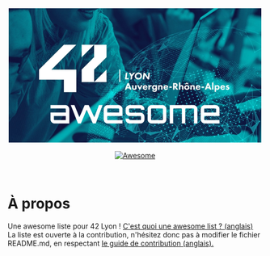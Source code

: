 <div align="center">
	<img width="500" height="266" src="media/tiny42Lawsm.png" alt="Awesome">
	<br>
</div>
<p align="center">
	<a href="https://awesome.re">
		<img src="https://awesome.re/badge-flat2.svg" alt="Awesome">
	</a>
</p>

<br>

# À propos
Une awesome liste pour 42 Lyon ! <a href="https://github.com/sindresorhus/awesome/blob/master/awesome.md">C'est quoi une awesome list ? (anglais)</a><br>
La liste est ouverte à la contribution, n'hésitez donc pas à modifier le fichier README.md, en respectant <a href="https://github.com/sindresorhus/awesome/blob/master/contributing.md">le guide de contribution (anglais).</a>
